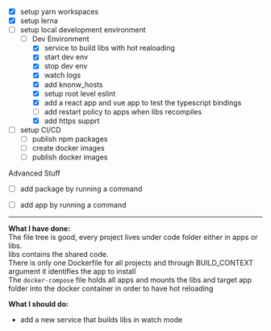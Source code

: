 - [x]  setup yarn workspaces
- [x] setup lerna
- [ ] setup local development environment
  - [ ] Dev Environment
    - [x] service to build libs with hot realoading 
    - [x] start dev env
    - [x] stop dev env
    - [x] watch logs
    - [x] add knonw_hosts
    - [x] setup root level eslint
    - [x] add a react app and vue app to test the typescript bindings
    - [ ] add restart policy to apps when libs recompiles
    - [x] add https supprt
- [ ] setup CI/CD
  - [ ] publish npm packages
  - [ ] create docker images
  - [ ] publish docker images

Advanced Stuff
- [ ] add package by running a command
- [ ] add app by running a command


---
**What I have done:**  
The file tree is good, every project lives under code folder either in apps or libs.  
libs contains the shared code.  
There is only one Dockerfile for all projects and through BUILD_CONTEXT argument it identifies the app to install  
The `docker-compose` file holds all apps and mounts the libs and target app folder into the docker container in order to have hot reloading  
  
**What I should do:**  
- add a new service that builds libs in watch mode




